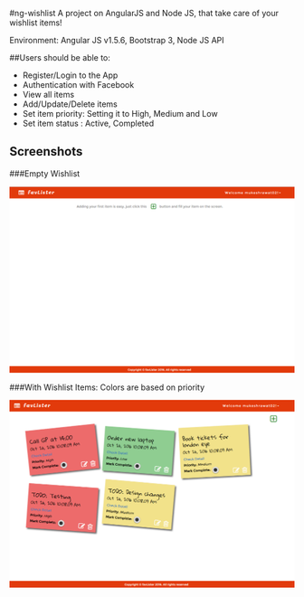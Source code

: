 #ng-wishlist
A project on AngularJS and Node JS, that take care of your wishlist items!

Environment: Angular JS v1.5.6, Bootstrap 3, Node JS API

##Users should be able to:

- Register/Login to the App
- Authentication with Facebook 
- View all items
- Add/Update/Delete items
- Set item priority: Setting it to High, Medium and Low
- Set item status : Active, Completed 

## Screenshots

###Empty Wishlist

![Alt text](/src/OPrint-1.PNG?raw=true "Empty Wishlist")


###With Wishlist Items: Colors are based on priority

![Alt text](/src/FinalOutput.PNG?raw=true "With Wishlist Items")
